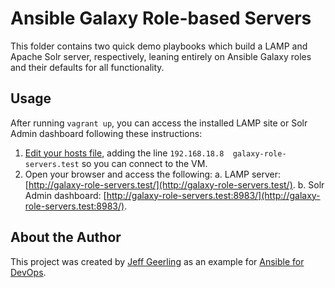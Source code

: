 # Ansible Galaxy Role-based Servers

This folder contains two quick demo playbooks which build a LAMP and Apache Solr server, respectively, leaning entirely on Ansible Galaxy roles and their defaults for all functionality.

## Usage

After running `vagrant up`, you can access the installed LAMP site or Solr Admin dashboard following these instructions:

  1. [Edit your hosts file](http://www.rackspace.com/knowledge_center/article/how-do-i-modify-my-hosts-file), adding the line `192.168.18.8  galaxy-role-servers.test` so you can connect to the VM.
  2. Open your browser and access the following:
    a. LAMP server: [http://galaxy-role-servers.test/](http://galaxy-role-servers.test/).
    b. Solr Admin dashboard: [http://galaxy-role-servers.test:8983/](http://galaxy-role-servers.test:8983/).

## About the Author

This project was created by [Jeff Geerling](https://www.jeffgeerling.com/) as an example for [Ansible for DevOps](https://www.ansiblefordevops.com/).
